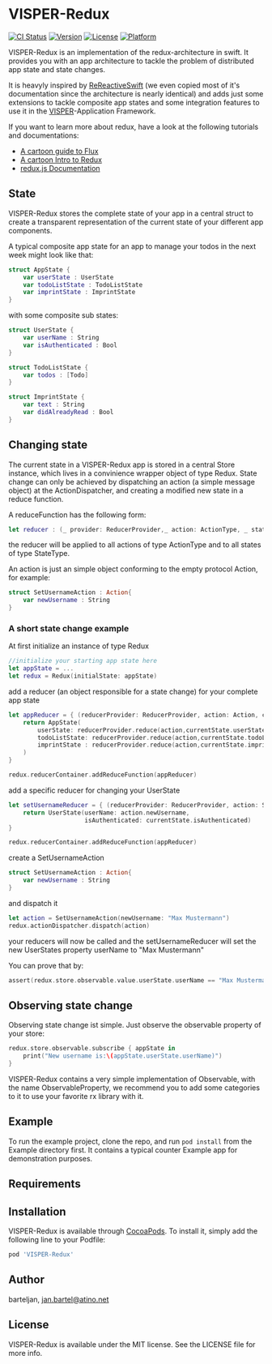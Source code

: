 # VISPER-Redux

[![CI Status](http://img.shields.io/travis/barteljan/VISPER-Redux.svg?style=flat)](https://travis-ci.org/barteljan/VISPER-Redux)
[![Version](https://img.shields.io/cocoapods/v/VISPER-Redux.svg?style=flat)](http://cocoapods.org/pods/VISPER-Redux)
[![License](https://img.shields.io/cocoapods/l/VISPER-Redux.svg?style=flat)](http://cocoapods.org/pods/VISPER-Redux)
[![Platform](https://img.shields.io/cocoapods/p/VISPER-Redux.svg?style=flat)](http://cocoapods.org/pods/VISPER-Redux)

VISPER-Redux is an implementation of the redux-architecture in swift. 
It provides you with an app architecture to tackle the problem of distributed app state and state changes.

It is heavyly inspired by [ReReactiveSwift](https://github.com/ReSwift/ReactiveReSwift) (we even copied most of it's documentation since the architecture is nearly identical) and adds just some extensions to tackle composite app states and some integration features to use it in the [VISPER](https://github.com/barteljan/VISPER)-Application Framework.


If you want to learn more about redux, have a look at the following tutorials and documentations:

* [A cartoon guide to Flux](https://code-cartoons.com/a-cartoon-guide-to-flux-6157355ab207)
* [A cartoon Intro to Redux](https://code-cartoons.com/a-cartoon-intro-to-redux-3afb775501a6)
* [redux.js Documentation](http://redux.js.org/docs/introduction/)

## State

VISPER-Redux stores the complete state of your app in a central struct to create a transparent representation of the current state of your different app components.

A typical composite app state for an app to manage your todos in the next week might look like that: 

```swift
struct AppState {
    var userState : UserState
    var todoListState : TodoListState
    var imprintState : ImprintState
}
```

with some composite sub states:

```swift
struct UserState {
    var userName : String
    var isAuthenticated : Bool
}
```

```swift
struct TodoListState {
    var todos : [Todo]
}
```
```swift
struct ImprintState {
    var text : String
    var didAlreadyRead : Bool
}
```

## Changing state 

The current state in a VISPER-Redux app is stored in a central Store instance, which lives in a convinience wrapper object of type Redux. 
State change can only be achieved by dispatching an action (a simple message object) at the ActionDispatcher, and creating a modified new state in a reduce function.

A reduceFunction has the following form:

```swift
let reducer : (_ provider: ReducerProvider,_ action: ActionType, _ state: StateType) -> StateType
```

the reducer will be applied to all actions of type ActionType and to all states of type StateType.

An action is just an simple object conforming to the empty protocol Action, for example:

```swift
struct SetUsernameAction : Action{
    var newUsername : String
}
```

### A short state change example

At first initialize an instance of type Redux 

```swift
//initialize your starting app state here
let appState = ...
let redux = Redux(initialState: appState)
```

add a reducer (an object responsible for a state change) for your complete app state

```swift
let appReducer = { (reducerProvider: ReducerProvider, action: Action, currentState: AppState) -> AppState in
    return AppState(
        userState: reducerProvider.reduce(action,currentState.userState),
        todoListState: reducerProvider.reduce(action,currentState.todoListState),
        imprintState : reducerProvider.reduce(action,currentState.imprintState)
    )
}

redux.reducerContainer.addReduceFunction(appReducer)

```

add a specific reducer for changing your UserState

```swift
let setUsernameReducer = { (reducerProvider: ReducerProvider, action: SetUsernameAction, currentState: UserState) -> AppState in
    return UserState(userName: action.newUsername,
                     isAuthenticated: currentState.isAuthenticated)
}

redux.reducerContainer.addReduceFunction(appReducer)
```

create a SetUsernameAction 

```swift
struct SetUsernameAction : Action{
    var newUsername : String
}
```

and dispatch it 

```swift
let action = SetUsernameAction(newUsername: "Max Mustermann")
redux.actionDispatcher.dispatch(action)
```

your reducers will now be called and the setUsernameReducer will set the new UserStates property userName to "Max Mustermann"


You can prove that by:

```swift
assert(redux.store.observable.value.userState.userName == "Max Mustermann")
```

## Observing state change

Observing state change ist simple. Just observe the observable property of your store:

```swift
redux.store.observable.subscribe { appState in
    print("New username is:\(appState.userState.userName)")                                   
}
```

VISPER-Redux contains a very simple implementation of Observable, with the name ObservableProperty, we recommend you to add some categories to it to use your favorite rx library with it.

## Example

To run the example project, clone the repo, and run `pod install` from the Example directory first. It contains a typical counter Example app for demonstration purposes.

## Requirements

## Installation

VISPER-Redux is available through [CocoaPods](http://cocoapods.org). To install
it, simply add the following line to your Podfile:

```ruby
pod 'VISPER-Redux'
```

## Author

barteljan, jan.bartel@atino.net

## License

VISPER-Redux is available under the MIT license. See the LICENSE file for more info.
